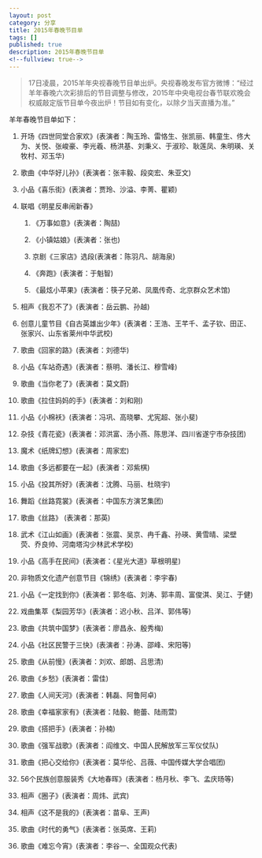 ```yaml
---
layout: post
category: 分享
title: 2015年春晚节目单
tags: []
published: true
description: 2015年春晚节目单
<!--fullview: true-->
---
```


> 17日凌晨，2015羊年央视春晚节目单出炉。央视春晚发布官方微博：“经过羊年春晚六次彩排后的节目调整与修改，2015年中央电视台春节联欢晚会权威敲定版节目单今夜出炉！节目如有变化，以除夕当天直播为准。”

羊年春晚节目单如下：

1. 开场《四世同堂合家欢》(表演者：陶玉玲、雷恪生、张凯丽、韩童生、佟大为、关悦、张峻豪、李光羲、杨洪基、刘秉义、于淑珍、耿莲凤、朱明瑛、关牧村、邓玉华)

2. 歌曲《中华好儿孙》(表演者：张丰毅、段奕宏、朱亚文)

3. 小品《喜乐街》(表演者：贾玲、沙溢、李菁、瞿颖)

4. 联唱《明星反串闹新春》

	1. 《万事如意》(表演者：陶喆)

	2. 《小镇姑娘》(表演者：张也)
　　
	3. 京剧《三家店》选段(表演者：陈羽凡、胡海泉)

	4. 《奔跑》(表演者：于魁智)
　　
	5. 《最炫小苹果》(表演者：筷子兄弟、凤凰传奇、北京群众艺术馆)
　　
5. 相声《我忍不了》(表演者：岳云鹏、孙越)
　　
6. 创意儿童节目《自古英雄出少年》(表演者：王浩、王芊千、孟子钦、田正、张家兴、山东省莱州中华武校)
　　
7. 歌曲《回家的路》(表演者：刘德华)
　　
8. 小品《车站奇遇》(表演者：蔡明、潘长江、穆雪峰)

9. 歌曲《当你老了》(表演者：莫文蔚)

10. 歌曲《拉住妈妈的手》(表演者：刘和刚)

11. 小品《小棉袄》(表演者：冯巩、高晓攀、尤宪超、张小斐)

12. 杂技《青花瓷》(表演者：邓洪富、汤小燕、陈思洋、四川省遂宁市杂技团)

13. 魔术《纸牌幻想》(表演者：周家宏)

14. 歌曲《多远都要在一起》(表演者：邓紫棋)

15. 小品《投其所好》(表演者：沈腾、马丽、杜晓宇)

16. 舞蹈《丝路霓裳》(表演者：中国东方演艺集团)

17. 歌曲《丝路》 (表演者：那英)

18. 武术《江山如画》(表演者：张震、吴京、冉千鑫、孙瑛、黄雪晴、梁壁　　荧、乔良帅、河南塔沟少林武术学校)

19. 小品《高手在民间》(表演者：《星光大道》草根明星)

20. 非物质文化遗产创意节目《锦绣》(表演者：李宇春)

21. 小品《一定找到你》(表演者：郭冬临、刘涛、郭丰周、富俊淇、吴江、于健)

22. 戏曲集萃《梨园芳华》(表演者：迟小秋、吕洋、郭伟等)

23. 歌曲《共筑中国梦》(表演者：廖昌永、殷秀梅)

24. 小品《社区民警于三快》(表演者：孙涛、邵峰、宋阳等)

25. 歌曲《从前慢》(表演者：刘欢、郎朗、吕思清)

26. 歌曲《乡愁》(表演者：雷佳)

27. 歌曲《人间天河》(表演者：韩磊、阿鲁阿卓)

28. 歌曲《幸福家家有》(表演者：陆毅、鲍蕾、陆雨萱)

29. 歌曲《搭把手》(表演者：孙楠)

30. 歌曲《强军战歌》(表演者：阎维文、中国人民解放军三军仪仗队)

31. 歌曲《把心交给你》(表演者：莫华伦、吕薇、中国传媒大学合唱团)

32. 56个民族创意服装秀《大地春晖》(表演者：杨月秋、李飞、孟庆旸等)

33. 相声《圈子》(表演者：周炜、武宾)

34. 相声《这不是我的》(表演者：苗阜、王声)

35. 歌曲《时代的勇气》(表演者：张英席、王莉)

36. 歌曲《难忘今宵》(表演者：李谷一、全国观众代表)